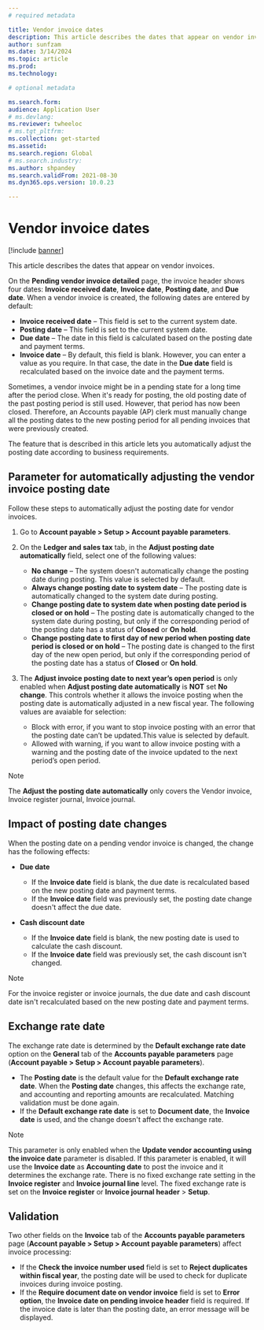 ```yaml
---
# required metadata

title: Vendor invoice dates
description: This article describes the dates that appear on vendor invoices. It also explains how to automatically adjust the posting date.
author: sunfzam
ms.date: 3/14/2024
ms.topic: article
ms.prod: 
ms.technology: 

# optional metadata

ms.search.form: 
audience: Application User
# ms.devlang: 
ms.reviewer: twheeloc
# ms.tgt_pltfrm: 
ms.collection: get-started
ms.assetid: 
ms.search.region: Global
# ms.search.industry: 
ms.author: shpandey
ms.search.validFrom: 2021-08-30
ms.dyn365.ops.version: 10.0.23

---
```


# Vendor invoice dates

[!include [banner](../includes/banner.md)]

This article describes the dates that appear on vendor invoices. 

On the **Pending vendor invoice detailed** page, the invoice header shows four dates: **Invoice received date**, **Invoice date**, **Posting date**, and **Due date**. When a vendor invoice is created, the following dates are entered by default:

- **Invoice received date** – This field is set to the current system date.
- **Posting date** – This field is set to the current system date. 
- **Due date** – The date in this field is calculated based on the posting date and payment terms.
- **Invoice date** – By default, this field is blank. However, you can enter a value as you require. In that case, the date in the **Due date** field is recalculated based on the invoice date and the payment terms.

Sometimes, a vendor invoice might be in a pending state for a long time after the period close. When it's ready for posting, the old posting date of the past posting period is still used. However, that period has now been closed. Therefore, an Accounts payable (AP) clerk must manually change all the posting dates to the new posting period for all pending invoices that were previously created.

The feature that is described in this article lets you automatically adjust the posting date according to business requirements.

## Parameter for automatically adjusting the vendor invoice posting date

Follow these steps to automatically adjust the posting date for vendor invoices.

1.	Go to **Account payable \> Setup \> Account payable parameters**.
2.	On the **Ledger and sales tax** tab, in the **Adjust posting date automatically** field, select one of the following values:

    - **No change** – The system doesn't automatically change the posting date during posting. This value is selected by default.
    - **Always change posting date to system date** – The posting date is automatically changed to the system date during posting.
    - **Change posting date to system date when posting date period is closed or on hold** – The posting date is  automatically changed to the system date during posting, but only if the corresponding period of the posting date has a status of **Closed** or **On hold**.
    - **Change posting date to first day of new period when posting date period is closed or on hold** – The posting date is changed to the first day of the new open period, but only if the corresponding period of the posting date has a status of **Closed** or **On hold**.
3.  The **Adjust invoice posting date to next year’s open period** is only enabled when  **Adjust posting date automatically** is **NOT** set **No change**. This controls whether it allows the invoice posting when the posting date is automatically adjusted in a new fiscal year. The following values are avaiable for selection:
    - Block with error, if you want to stop invoice posting with an error that the posting date can’t be updated.This value is selected by default.
    - Allowed with warning, if you want to allow invoice posting with a warning and the posting date of the invoice updated to the next period’s open period.
  
> [!NOTE]
> The **Adjust the posting date automatically** only covers the Vendor invoice, Invoice register journal, Invoice journal. 
 
## Impact of posting date changes

When the posting date on a pending vendor invoice is changed, the change has the following effects:

- **Due date**

    - If the **Invoice date** field is blank, the due date is recalculated based on the new posting date and payment terms.
    - If the **Invoice date** field was previously set, the posting date change doesn't affect the due date.

- **Cash discount date**

    - If the **Invoice date** field is blank, the new posting date is used to calculate the cash discount.
    - If the **Invoice date** field was previously set, the cash discount isn't changed.
      
> [!NOTE]
> For the invoice register or invoice journals, the due date and cash discount date isn't recalculated based on the new posting date and payment terms.
      
## Exchange rate date

The exchange rate date is determined by the **Default exchange rate date** option on the **General** tab of the **Accounts payable parameters** page (**Account payable \> Setup \> Account payable parameters**).

- The **Posting date** is the default value for the **Default exchange rate date**. When the **Posting date** changes, this affects the exchange rate, and accounting and reporting amounts are recalculated. Matching validation must be done again.
- If the **Default exchange rate date** is set to **Document date**, the **Invoice date** is used, and the change doesn't affect the exchange rate. 

> [!NOTE]
> This parameter is only enabled when the **Update vendor accounting using the invoice date** parameter is disabled. If this parameter is enabled, it will use the **Invoice date** as **Accounting date** to post the invoice and it determines the exchange rate.
> There is no fixed exchange rate setting in the **Invoice register** and **Invoice journal line** level. The fixed exchange rate is set on the **Invoice register** or **Invoice journal header** > **Setup**.

## Validation

Two other fields on the **Invoice** tab of the **Accounts payable parameters** page (**Account payable \> Setup \> Account payable parameters**) affect invoice processing:

- If the **Check the invoice number used** field is set to **Reject duplicates within fiscal year**, the posting date will be used to check for duplicate invoices during invoice posting.
- If the **Require document date on vendor invoice** field is set to **Error option**, the **Invoice date on pending invoice header** field is required. If the invoice date is later than the posting date, an error message will be displayed.
